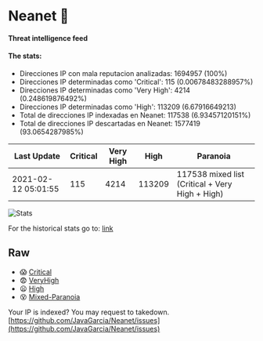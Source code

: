 # Neanet :hocho:
#### Threat intelligence feed
#### The stats:

- Direcciones IP con mala reputacion analizadas: 1694957 (100%)
- Direcciones IP determinadas como 'Critical':  115 (0.00678483288957%)
- Direcciones IP determinadas como 'Very High':  4214 (0.248619876492%)
- Direcciones IP determinadas como 'High':  113209 (6.67916649213)
- Total de direcciones IP indexadas en Neanet:  117538 (6.93457120151%)
- Total de direcciones IP descartadas en Neanet:  1577419 (93.0654287985%)

| Last Update | Critical | Very High | High | Paranoia |
| --- | --- | --- | --- | --- |
| 2021-02-12 05:01:55 | 115 | 4214 | 113209 | 117538 mixed list (Critical + Very High + High)|

![Stats](https://docs.google.com/spreadsheets/d/e/2PACX-1vSnaNMIXVabIpDJjufMlzH7poXnshF3mgd8Is1g9ytUEzVsP5my4Trn8f-xkoLLQ38xpL3HtmUexLo6/pubchart?oid=501124687&format=image)

For the historical stats go to: [link](/stats.csv)
## Raw
- :scream: [Critical](https://raw.githubusercontent.com/JavaGarcia/Neanet/master/blacklists/neanet_critical.txt)
- :fearful: [VeryHigh](https://raw.githubusercontent.com/JavaGarcia/Neanet/master/blacklists/neanet_veryHigh.txtt)
- :frowning: [High](https://raw.githubusercontent.com/JavaGarcia/Neanet/master/blacklists/neanet_high.txt)
- :dizzy_face: [Mixed-Paranoia](https://raw.githubusercontent.com/JavaGarcia/Neanet/master/blacklists/neanet_all.txt)


Your IP is indexed? You may request to takedown. [https://github.com/JavaGarcia/Neanet/issues](https://github.com/JavaGarcia/Neanet/issues)










































































































































































































































































































































































































































































































































































































































































































































































































































































































































































































































































































































































































































































































































































































































































































































































































































































































































































































































































































































































































































































































































































































































































































































































































































































































































































































































































































































































































































































































































































































































































































































































































































































































































































































































































































































































































































































































































































































































































































































































































































































































































































































































































































